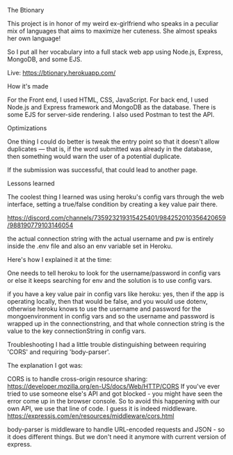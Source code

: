 The Btionary

This project is in honor of my weird ex-girlfriend who speaks in a peculiar mix of languages that aims to maximize her cuteness. She almost speaks her own language!

So I put all her vocabulary into a full stack web app using Node.js, Express, MongoDB, and some EJS.

Live: https://btionary.herokuapp.com/

How it's made

For the Front end, I used HTML, CSS, JavaScript.
For back end, I used Node.js and Express framework and MongoDB as the database. There is some EJS for server-side rendering. I also used Postman to test the API.

Optimizations

One thing I could do better is tweak the entry point so that it doesn't allow duplicates — that is, if the word submitted was already in the database, then something would warn the user of a potential duplicate.

If the submission was successful, that could lead to another page. 

Lessons learned

The coolest thing I learned was using heroku's config vars through the web interface, setting a true/false condition by creating a key value pair there. 

https://discord.com/channels/735923219315425401/984252010356420659/988190779103146054

the actual connection string with the actual username and pw is entirely inside the .env file and also an env variable set in Heroku.

Here's how I explained it at the time:

One needs to tell heroku to look for the username/password in config vars or else it keeps searching for env and the solution is to use config vars.

if you have a key value pair in config vars like heroku: yes, then if the app is operating locally, then that would be false, and you would use dotenv, otherwise heroku knows to use the username and password for the mongoenvironment in config vars
and so the username and password is wrapped up in the connectionstring, and that whole connection string is the value to the key connectionString in config vars.


Troubleshooting
I had a little trouble distinguishing between requiring 'CORS' and requiring 'body-parser'.

The explanation I got was:

CORS is to handle cross-origin resource sharing: https://developer.mozilla.org/en-US/docs/Web/HTTP/CORS If you've ever tried to use someone else's API and got blocked - you might have seen the error come up in the browser console. So to avoid this happening with our own API, we use that line of code. I guess it is indeed middleware. https://expressjs.com/en/resources/middleware/cors.html

body-parser is middleware to handle URL-encoded requests and JSON - so it does different things. But we don't need it anymore with current version of express. 

